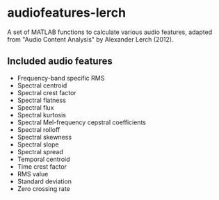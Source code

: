# audiofeatures-lerch
A set of MATLAB functions to calculate various audio features, adapted from "Audio Content Analysis" by Alexander Lerch (2012).

## Included audio features
* Frequency-band specific RMS
* Spectral centroid
* Spectral crest factor
* Spectral flatness
* Spectral flux
* Spectral kurtosis
* Spectral Mel-frequency cepstral coefficients
* Spectral rolloff
* Spectral skewness
* Spectral slope
* Spectral spread
* Temporal centroid
* Time crest factor
* RMS value
* Standard deviation
* Zero crossing rate
